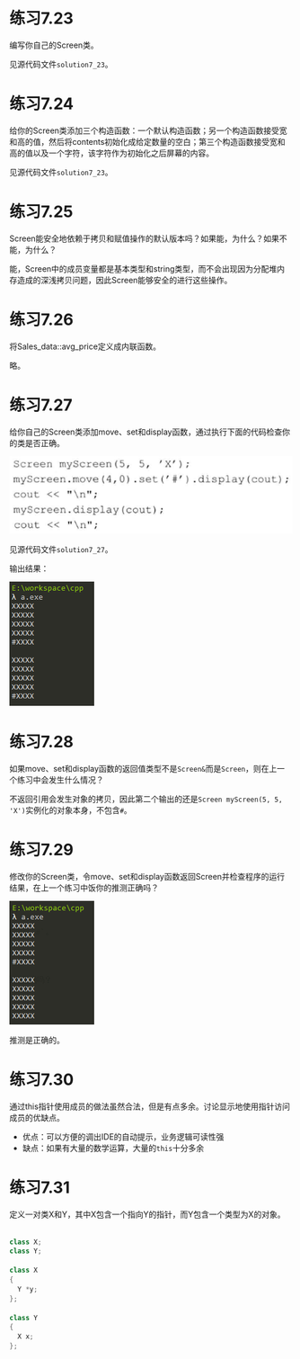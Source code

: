 # 练习7.23

编写你自己的Screen类。

见源代码文件`solution7_23`。

# 练习7.24

给你的Screen类添加三个构造函数：一个默认构造函数；另一个构造函数接受宽和高的值，然后将contents初始化成给定数量的空白；第三个构造函数接受宽和高的值以及一个字符，该字符作为初始化之后屏幕的内容。

见源代码文件`solution7_23`。

# 练习7.25

Screen能安全地依赖于拷贝和赋值操作的默认版本吗？如果能，为什么？如果不能，为什么？

能，Screen中的成员变量都是基本类型和string类型，而不会出现因为分配堆内存造成的深浅拷贝问题，因此Screen能够安全的进行这些操作。

# 练习7.26

将Sales_data::avg_price定义成内联函数。

略。

# 练习7.27

给你自己的Screen类添加move、set和display函数，通过执行下面的代码检查你的类是否正确。

![](res/1.png)

见源代码文件`solution7_27`。

输出结果：

![](res/2.png)

# 练习7.28

如果move、set和display函数的返回值类型不是`Screen&`而是`Screen`，则在上一个练习中会发生什么情况？

不返回引用会发生对象的拷贝，因此第二个输出的还是`Screen myScreen(5, 5, 'X')`实例化的对象本身，不包含`#`。

# 练习7.29

修改你的Screen类，令move、set和display函数返回Screen并检查程序的运行结果，在上一个练习中饭你的推测正确吗？

![](res/3.png)

推测是正确的。

# 练习7.30

通过this指针使用成员的做法虽然合法，但是有点多余。讨论显示地使用指针访问成员的优缺点。

* 优点：可以方便的调出IDE的自动提示，业务逻辑可读性强
* 缺点：如果有大量的数学运算，大量的`this`十分多余

# 练习7.31

定义一对类X和Y，其中X包含一个指向Y的指针，而Y包含一个类型为X的对象。

```cpp

class X;
class Y;

class X
{
  Y *y;
};

class Y
{
  X x;
};
```
